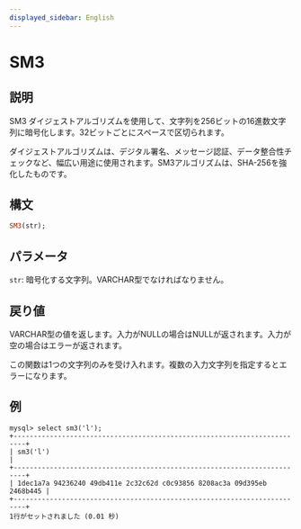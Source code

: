 ```yaml
---
displayed_sidebar: English
---
```


# SM3

## 説明

SM3 ダイジェストアルゴリズムを使用して、文字列を256ビットの16進数文字列に暗号化します。32ビットごとにスペースで区切られます。

ダイジェストアルゴリズムは、デジタル署名、メッセージ認証、データ整合性チェックなど、幅広い用途に使用されます。SM3アルゴリズムは、SHA-256を強化したものです。

## 構文

```Haskell
SM3(str);
```

## パラメータ

`str`: 暗号化する文字列。VARCHAR型でなければなりません。

## 戻り値

VARCHAR型の値を返します。入力がNULLの場合はNULLが返されます。入力が空の場合はエラーが返されます。

この関数は1つの文字列のみを受け入れます。複数の入力文字列を指定するとエラーになります。

## 例

```Plain Text
mysql> select sm3('l');
+-------------------------------------------------------------------------+
| sm3('l')                                                                |
+-------------------------------------------------------------------------+
| 1dec1a7a 94236240 49db411e 2c32c62d c0c93856 8208ac3a 09d395eb 2468b445 |
+-------------------------------------------------------------------------+
1行がセットされました (0.01 秒)
```
